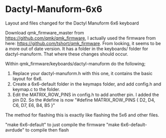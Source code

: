 # Dactyl-Manuform-6x6
Layout and files changed for the Dactyl Manuform 6x6 keyboard 

Download qmk_firmware_master from https://github.com/qmk/qmk_firmware,
I actually used the firmware from here: https://github.com/tshort/qmk_firmware. From looking, it seems to be a more out of date version. It has a folder in the keyboards/ folder for dactyl-manuform. That where these changes should occur.

Within qmk_firmware/keyboards/dactyl-manuform do the following;
  1) Replace your dactyl-manuform.h with this one, it contains the basic layout for 6x6.
  2) Create a 6x6-default folder in the keymaps folder, and add config.h and keymap.c to the folder.
  3) Edit the MATRIX_ROW_PINS in config.h to add another pin. I added the pin D2. So the #define is now "#define MATRIX_ROW_PINS { D2, D4, C6, D7, E6, B4, B5 }"
  
The method for flashing this is exactly like flashing the 5x6 and other files.

"make 6x6-default" to just compile the firmware
"make 6x6-default-avrdude" to compile then flash

